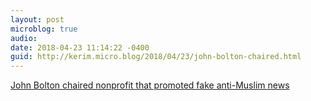 ```yaml
---
layout: post
microblog: true
audio: 
date: 2018-04-23 11:14:22 -0400
guid: http://kerim.micro.blog/2018/04/23/john-bolton-chaired.html
---
```

[John Bolton chaired nonprofit that promoted fake anti-Muslim news](http://www.nbcnews.com/politics/white-house/john-bolton-chaired-anti-muslim-think-tank-n868171)
